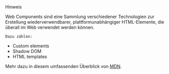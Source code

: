 <div class="disclaimer">
  <span>Hinweis</span>
  <p>
    Web Components sind eine Sammlung verschiedener Technologien zur Erstellung wiederverwendbarer, plattformunabhängiger HTML-Elemente, die überall im Web verwendet werden können.

    Dazu zählen:
  </p>
  <ul>
    <li>Custom elements</li>
    <li>Shadow DOM</li>
    <li>HTML templates</li>
  </ul>

  Mehr dazu in diesem umfassenden Überblick von [MDN](https://developer.mozilla.org/en-US/docs/Web/API/Web_components).
</div>
